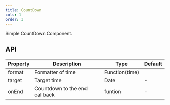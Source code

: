 ```yaml
---
title: CountDown
cols: 1
order: 3
---
```


Simple CountDown Component.

## API

| Property | Description | Type | Default |
|----------|------------------------------------------|-------------|-------|
| format | Formatter of time | Function(time) |  |
| target | Target time | Date | - |
| onEnd |  Countdown to the end callback | funtion | -|
